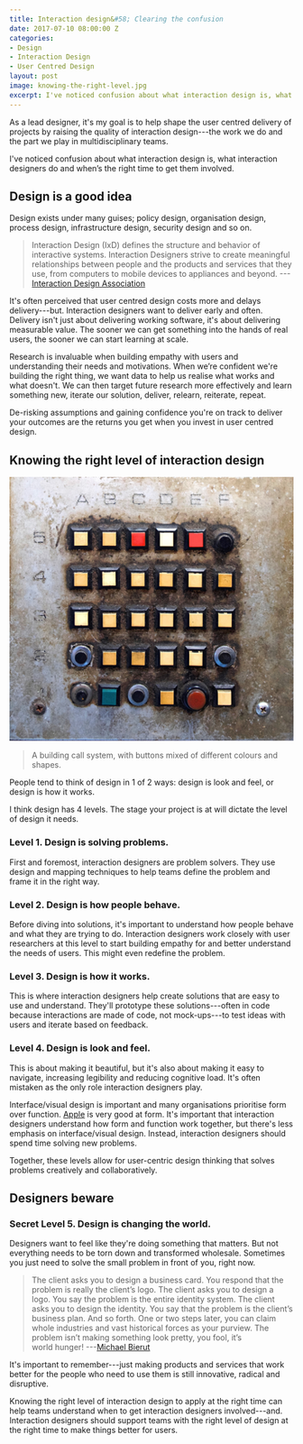 ```yaml
---
title: Interaction design&#58; Clearing the confusion
date: 2017-07-10 08:00:00 Z
categories:
- Design
- Interaction Design
- User Centred Design
layout: post
image: knowing-the-right-level.jpg
excerpt: I've noticed confusion about what interaction design is, what interaction designers do and when’s the right time to get them involved.
---
```


As a lead designer, it's my goal is to help shape the user centred delivery of projects by raising the quality of interaction design---the work we do and the part we play in multidisciplinary teams.

I've noticed confusion about what interaction design is, what interaction designers do and when’s the right time to get them involved.

## Design is a good idea

Design exists under many guises; policy design, organisation design, process design, infrastructure design, security design and so on.

> Interaction Design (IxD) defines the structure and behavior of interactive systems. Interaction Designers strive to create meaningful relationships between people and the products and services that they use, from computers to mobile devices to appliances and beyond.
---[Interaction Design Association](http://ixda.org/ixda-global/about-history/)

It's often perceived that user centred design costs more and delays delivery---but. Interaction designers want to deliver early and often. Delivery isn't just about delivering working software, it's about delivering measurable value. The sooner we can get something into the hands of real users, the sooner we can start learning at scale.

Research is invaluable when building empathy with users and understanding their needs and motivations. When we’re confident we're building the right thing, we want data to help us realise what works and what doesn't. We can then target future research more effectively and learn something new, iterate our solution, deliver, relearn, reiterate, repeat.

De-risking assumptions and gaining confidence you're on track to deliver your outcomes are the returns you get when you invest in user centred design.

## Knowing the right level of interaction design

![A building call system, with buttons mixed of different colours and shapes.](/assets/2017/07/clearing-the-confusion-about-interaction-design/knowing-the-right-level.jpg)

> A building call system, with buttons mixed of different colours and shapes.

People tend to think of design in 1 of 2 ways: design is look and feel, or design is how it works.

I think design has 4 levels. The stage your project is at will dictate the level of design it needs.

### Level 1. Design is solving problems.

First and foremost, interaction designers are problem solvers. They use design and mapping techniques to help teams define the problem and frame it in the right way.

### Level 2. Design is how people behave.

Before diving into solutions, it's important to understand how people behave and what they are trying to do. Interaction designers work closely with user researchers at this level to start building empathy for and better understand the needs of users. This might even redefine the problem.

### Level 3. Design is how it works.

This is where interaction designers help create solutions that are easy to use and understand. They'll prototype these solutions---often in code because interactions are made of code, not mock-ups---to test ideas with users and iterate based on feedback.

### Level 4. Design is look and feel.

This is about making it beautiful, but it's also about making it easy to navigate, increasing legibility and reducing cognitive load. It's often mistaken as the only role interaction designers play.

Interface/visual design is important and many organisations prioritise form over function. [Apple](http://www.apple.com) is very good at form. It's important that interaction designers understand how form and function work together, but there's less emphasis on interface/visual design. Instead, interaction designers should spend time solving new problems.

Together, these levels allow for user-centric design thinking that solves problems creatively and collaboratively.

## Designers beware

### Secret Level 5. Design is changing the world.

Designers want to feel like they're doing something that matters. But not everything needs to be torn down and transformed wholesale. Sometimes you just need to solve the small problem in front of you, right now.

> The client asks you to design a business card. You respond that the problem is really the client’s logo. The client asks you to design a logo. You say the problem is the entire identity system. The client asks you to design the identity. You say that the problem is the client’s business plan. And so forth. One or two steps later, you can claim whole industries and vast historical forces as your purview. The problem isn’t making something look pretty, you fool, it’s world hunger!
---[Michael Bierut](http://designobserver.com/feature/youre-so-intelligent/5917/)

It's important to remember---just making products and services that work better for the people who need to use them is still innovative, radical and disruptive.

Knowing the right level of interaction design to apply at the right time can help teams understand when to get interaction designers involved---and. Interaction designers should support teams with the right level of design at the right time to make things better for users.
